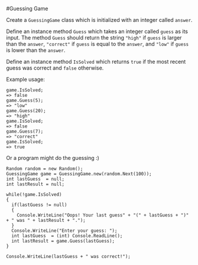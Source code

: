 #Guessing Game

Create a `GuessingGame` class which is initialized with an integer called `answer`.

Define an instance method `Guess` which takes an integer called `guess` as its input. The method `Guess` should return the string `"high"` if `guess` is larger than the `answer`, `"correct"` if `guess` is equal to the `answer`, and `"low"` if `guess` is lower than the `answer`.

Define an instance method `IsSolved` which returns `true` if the most recent guess was correct and `false` otherwise.

Example usage:

```
game.IsSolved;     
=> false  
game.Guess(5);   
=> "low"  
game.Guess(20);  
=> "high"  
game.IsSolved;   
=> false  
game.Guess(7);  
=> "correct"  
game.IsSolved;  
=> true  
```

Or a program might do the guessing :)  

```
Random random = new Random();
GuessingGame game = GuessingGame.new(random.Next(100));
int lastGuess  = null;
int lastResult = null;

while(!game.IsSolved)
{
  if(lastGuess != null)
  {
    Console.WriteLine("Oops! Your last guess" + "(" + lastGuess + ")" + " was " + lastResult + ".");
  }
  Console.WriteLine("Enter your guess: ");
  int lastGuess  = (int) Console.ReadLine();
  int lastResult = game.Guess(lastGuess);
}

Console.WriteLine(lastGuess + " was correct!");

```
